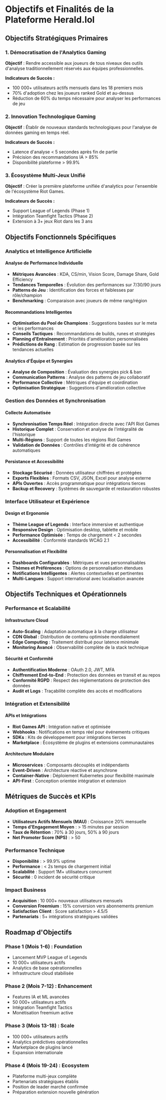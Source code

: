# Objectifs et Finalités de la Plateforme Herald.lol

## Objectifs Stratégiques Primaires

### 1. Démocratisation de l'Analytics Gaming
**Objectif** : Rendre accessible aux joueurs de tous niveaux des outils d'analyse traditionnellement réservés aux équipes professionnelles.

**Indicateurs de Succès :**
- 100 000+ utilisateurs actifs mensuels dans les 18 premiers mois
- 70% d'adoption chez les joueurs ranked Gold et au-dessus
- Réduction de 60% du temps nécessaire pour analyser les performances de jeu

### 2. Innovation Technologique Gaming
**Objectif** : Établir de nouveaux standards technologiques pour l'analyse de données gaming en temps réel.

**Indicateurs de Succès :**
- Latence d'analyse < 5 secondes après fin de partie
- Précision des recommandations IA > 85%
- Disponibilité plateforme > 99.9%

### 3. Écosystème Multi-Jeux Unifié
**Objectif** : Créer la première plateforme unifiée d'analytics pour l'ensemble de l'écosystème Riot Games.

**Indicateurs de Succès :**
- Support League of Legends (Phase 1)
- Intégration Teamfight Tactics (Phase 2)
- Extension à 3+ jeux Riot dans les 3 ans

## Objectifs Fonctionnels Spécifiques

### Analytics et Intelligence Artificielle

#### Analyse de Performance Individuelle
- **Métriques Avancées** : KDA, CS/min, Vision Score, Damage Share, Gold Efficiency
- **Tendances Temporelles** : Évolution des performances sur 7/30/90 jours
- **Patterns de Jeu** : Identification des forces et faiblesses par rôle/champion
- **Benchmarking** : Comparaison avec joueurs de même rang/région

#### Recommandations Intelligentes
- **Optimisation du Pool de Champions** : Suggestions basées sur le meta et les performances
- **Conseils Tactiques** : Recommandations de builds, runes et stratégies
- **Planning d'Entraînement** : Priorités d'amélioration personnalisées
- **Prédictions de Rang** : Estimation de progression basée sur les tendances actuelles

#### Analytics d'Équipe et Synergies
- **Analyse de Composition** : Évaluation des synergies pick & ban
- **Communication Patterns** : Analyse des patterns de jeu collaboratif
- **Performance Collective** : Métriques d'équipe et coordination
- **Optimisation Stratégique** : Suggestions d'amélioration collective

### Gestion des Données et Synchronisation

#### Collecte Automatisée
- **Synchronisation Temps Réel** : Intégration directe avec l'API Riot Games
- **Historique Complet** : Conservation et analyse de l'intégralité de l'historique
- **Multi-Régions** : Support de toutes les régions Riot Games
- **Validation de Données** : Contrôles d'intégrité et de cohérence automatiques

#### Persistance et Accessibilité
- **Stockage Sécurisé** : Données utilisateur chiffrées et protégées
- **Exports Flexibles** : Formats CSV, JSON, Excel pour analyse externe
- **APIs Ouvertes** : Accès programmatique pour intégrations tierces
- **Backup et Recovery** : Systèmes de sauvegarde et restauration robustes

### Interface Utilisateur et Expérience

#### Design et Ergonomie
- **Thème League of Legends** : Interface immersive et authentique
- **Responsive Design** : Optimisation desktop, tablette et mobile
- **Performance Optimisée** : Temps de chargement < 2 secondes
- **Accessibilité** : Conformité standards WCAG 2.1

#### Personnalisation et Flexibilité
- **Dashboards Configurables** : Métriques et vues personnalisables
- **Thèmes et Préférences** : Options de personnalisation étendues
- **Notifications Intelligentes** : Alertes contextuelles et pertinentes
- **Multi-Langues** : Support international avec localisation avancée

## Objectifs Techniques et Opérationnels

### Performance et Scalabilité

#### Infrastructure Cloud
- **Auto-Scaling** : Adaptation automatique à la charge utilisateur
- **CDN Global** : Distribution de contenu optimisée mondialement
- **Edge Computing** : Traitement distribué pour latence minimale
- **Monitoring Avancé** : Observabilité complète de la stack technique

#### Sécurité et Conformité
- **Authentification Moderne** : OAuth 2.0, JWT, MFA
- **Chiffrement End-to-End** : Protection des données en transit et au repos
- **Conformité RGPD** : Respect des réglementations de protection des données
- **Audit et Logs** : Traçabilité complète des accès et modifications

### Intégration et Extensibilité

#### APIs et Intégrations
- **Riot Games API** : Intégration native et optimisée
- **Webhooks** : Notifications en temps réel pour événements critiques
- **SDKs** : Kits de développement pour intégrations tierces
- **Marketplace** : Écosystème de plugins et extensions communautaires

#### Architecture Modulaire
- **Microservices** : Composants découplés et indépendants
- **Event-Driven** : Architecture réactive et asynchrone
- **Container-Native** : Déploiement Kubernetes pour flexibilité maximale
- **API-First** : Conception orientée intégration et extension

## Métriques de Succès et KPIs

### Adoption et Engagement
- **Utilisateurs Actifs Mensuels (MAU)** : Croissance 20% mensuelle
- **Temps d'Engagement Moyen** : > 15 minutes par session
- **Taux de Rétention** : 70% à 30 jours, 50% à 90 jours
- **Net Promoter Score (NPS)** : > 50

### Performance Technique
- **Disponibilité** : > 99.9% uptime
- **Performance** : < 2s temps de chargement initial
- **Scalabilité** : Support 1M+ utilisateurs concurrent
- **Sécurité** : 0 incident de sécurité critique

### Impact Business
- **Acquisition** : 10 000+ nouveaux utilisateurs mensuels
- **Conversion Freemium** : 15% conversion vers abonnements premium
- **Satisfaction Client** : Score satisfaction > 4.5/5
- **Partenariats** : 5+ intégrations stratégiques validées

## Roadmap d'Objectifs

### Phase 1 (Mois 1-6) : Foundation
- Lancement MVP League of Legends
- 10 000+ utilisateurs actifs
- Analytics de base opérationnelles
- Infrastructure cloud stabilisée

### Phase 2 (Mois 7-12) : Enhancement
- Features IA et ML avancées
- 50 000+ utilisateurs actifs
- Intégration Teamfight Tactics
- Monétisation freemium active

### Phase 3 (Mois 13-18) : Scale
- 100 000+ utilisateurs actifs
- Analytics prédictives opérationnelles
- Marketplace de plugins lancé
- Expansion internationale

### Phase 4 (Mois 19-24) : Ecosystem
- Plateforme multi-jeux complète
- Partenariats stratégiques établis
- Position de leader marché confirmée
- Préparation extension nouvelle génération